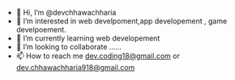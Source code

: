 - 👋 Hi, I’m @devchhawachharia
- 👀 I’m interested in web develpoment,app developement , game develpoement.
- 🌱 I’m currently learning web developement
- 💞️ I’m looking to collaborate ......
- 📫 How to reach me dev.coding18@gmail.com or dev.chhawachharia918@gmail.com

<!---
devchhawachharia/devchhawachharia is a ✨ special ✨ repository because its `README.md` (this file) appears on your GitHub profile.
You can click the Preview link to take a look at your changes.
--->
